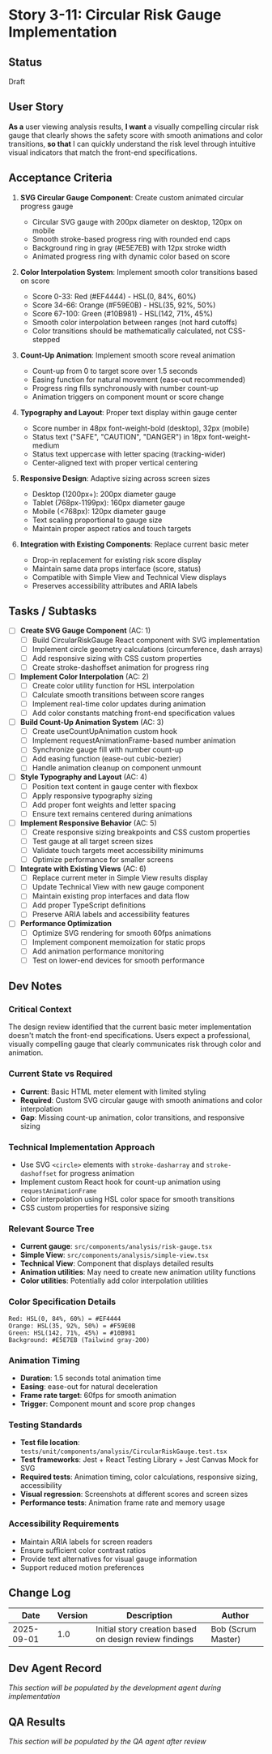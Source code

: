 # Story 3-11: Circular Risk Gauge Implementation

## Status
Draft

## User Story

**As a** user viewing analysis results,
**I want** a visually compelling circular risk gauge that clearly shows the safety score with smooth animations and color transitions,
**so that** I can quickly understand the risk level through intuitive visual indicators that match the front-end specifications.

## Acceptance Criteria

1. **SVG Circular Gauge Component**: Create custom animated circular progress gauge
   - Circular SVG gauge with 200px diameter on desktop, 120px on mobile
   - Smooth stroke-based progress ring with rounded end caps
   - Background ring in gray (#E5E7EB) with 12px stroke width
   - Animated progress ring with dynamic color based on score

2. **Color Interpolation System**: Implement smooth color transitions based on score
   - Score 0-33: Red (#EF4444) - HSL(0, 84%, 60%)
   - Score 34-66: Orange (#F59E0B) - HSL(35, 92%, 50%)  
   - Score 67-100: Green (#10B981) - HSL(142, 71%, 45%)
   - Smooth color interpolation between ranges (not hard cutoffs)
   - Color transitions should be mathematically calculated, not CSS-stepped

3. **Count-Up Animation**: Implement smooth score reveal animation
   - Count-up from 0 to target score over 1.5 seconds
   - Easing function for natural movement (ease-out recommended)
   - Progress ring fills synchronously with number count-up
   - Animation triggers on component mount or score change

4. **Typography and Layout**: Proper text display within gauge center
   - Score number in 48px font-weight-bold (desktop), 32px (mobile)
   - Status text ("SAFE", "CAUTION", "DANGER") in 18px font-weight-medium
   - Status text uppercase with letter spacing (tracking-wider)
   - Center-aligned text with proper vertical centering

5. **Responsive Design**: Adaptive sizing across screen sizes
   - Desktop (1200px+): 200px diameter gauge
   - Tablet (768px-1199px): 160px diameter gauge  
   - Mobile (<768px): 120px diameter gauge
   - Text scaling proportional to gauge size
   - Maintain proper aspect ratios and touch targets

6. **Integration with Existing Components**: Replace current basic meter
   - Drop-in replacement for existing risk score display
   - Maintain same data props interface (score, status)
   - Compatible with Simple View and Technical View displays
   - Preserves accessibility attributes and ARIA labels

## Tasks / Subtasks

- [ ] **Create SVG Gauge Component** (AC: 1)
  - [ ] Build CircularRiskGauge React component with SVG implementation
  - [ ] Implement circle geometry calculations (circumference, dash arrays)
  - [ ] Add responsive sizing with CSS custom properties
  - [ ] Create stroke-dashoffset animation for progress ring

- [ ] **Implement Color Interpolation** (AC: 2)
  - [ ] Create color utility function for HSL interpolation
  - [ ] Calculate smooth transitions between score ranges
  - [ ] Implement real-time color updates during animation
  - [ ] Add color constants matching front-end specification values

- [ ] **Build Count-Up Animation System** (AC: 3)
  - [ ] Create useCountUpAnimation custom hook
  - [ ] Implement requestAnimationFrame-based number animation
  - [ ] Synchronize gauge fill with number count-up
  - [ ] Add easing function (ease-out cubic-bezier)
  - [ ] Handle animation cleanup on component unmount

- [ ] **Style Typography and Layout** (AC: 4)
  - [ ] Position text content in gauge center with flexbox
  - [ ] Apply responsive typography sizing
  - [ ] Add proper font weights and letter spacing
  - [ ] Ensure text remains centered during animations

- [ ] **Implement Responsive Behavior** (AC: 5)  
  - [ ] Create responsive sizing breakpoints and CSS custom properties
  - [ ] Test gauge at all target screen sizes
  - [ ] Validate touch targets meet accessibility minimums
  - [ ] Optimize performance for smaller screens

- [ ] **Integrate with Existing Views** (AC: 6)
  - [ ] Replace current meter in Simple View results display
  - [ ] Update Technical View with new gauge component
  - [ ] Maintain existing prop interfaces and data flow
  - [ ] Add proper TypeScript definitions
  - [ ] Preserve ARIA labels and accessibility features

- [ ] **Performance Optimization**
  - [ ] Optimize SVG rendering for smooth 60fps animations
  - [ ] Implement component memoization for static props
  - [ ] Add animation performance monitoring
  - [ ] Test on lower-end devices for smooth performance

## Dev Notes

### Critical Context
The design review identified that the current basic meter implementation doesn't match the front-end specifications. Users expect a professional, visually compelling gauge that clearly communicates risk through color and animation.

### Current State vs Required
- **Current**: Basic HTML meter element with limited styling
- **Required**: Custom SVG circular gauge with smooth animations and color interpolation
- **Gap**: Missing count-up animation, color transitions, and responsive sizing

### Technical Implementation Approach
- Use SVG `<circle>` elements with `stroke-dasharray` and `stroke-dashoffset` for progress animation
- Implement custom React hook for count-up animation using `requestAnimationFrame`
- Color interpolation using HSL color space for smooth transitions
- CSS custom properties for responsive sizing

### Relevant Source Tree
- **Current gauge**: `src/components/analysis/risk-gauge.tsx`
- **Simple View**: `src/components/analysis/simple-view.tsx` 
- **Technical View**: Component that displays detailed results
- **Animation utilities**: May need to create new animation utility functions
- **Color utilities**: Potentially add color interpolation utilities

### Color Specification Details
```
Red: HSL(0, 84%, 60%) = #EF4444
Orange: HSL(35, 92%, 50%) = #F59E0B  
Green: HSL(142, 71%, 45%) = #10B981
Background: #E5E7EB (Tailwind gray-200)
```

### Animation Timing
- **Duration**: 1.5 seconds total animation time
- **Easing**: ease-out for natural deceleration
- **Frame rate target**: 60fps for smooth animation
- **Trigger**: Component mount and score prop changes

### Testing Standards
- **Test file location**: `tests/unit/components/analysis/CircularRiskGauge.test.tsx`
- **Test frameworks**: Jest + React Testing Library + Jest Canvas Mock for SVG
- **Required tests**: Animation timing, color calculations, responsive sizing, accessibility
- **Visual regression**: Screenshots at different scores and screen sizes
- **Performance tests**: Animation frame rate and memory usage

### Accessibility Requirements
- Maintain ARIA labels for screen readers
- Ensure sufficient color contrast ratios
- Provide text alternatives for visual gauge information
- Support reduced motion preferences

## Change Log

| Date | Version | Description | Author |
|------|---------|-------------|---------|
| 2025-09-01 | 1.0 | Initial story creation based on design review findings | Bob (Scrum Master) |

## Dev Agent Record

*This section will be populated by the development agent during implementation*

## QA Results

*This section will be populated by the QA agent after review*
